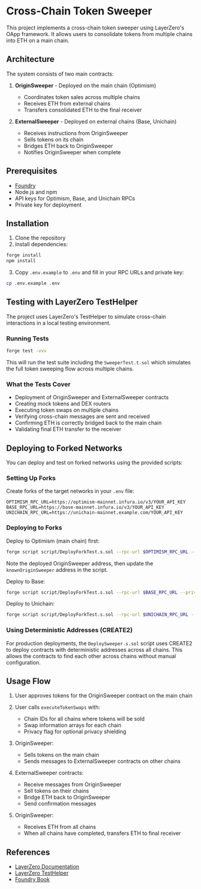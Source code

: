 # Cross-Chain Token Sweeper

This project implements a cross-chain token sweeper using LayerZero's OApp framework. It allows users to consolidate tokens from multiple chains into ETH on a main chain.

## Architecture

The system consists of two main contracts:

1. **OriginSweeper** - Deployed on the main chain (Optimism)
   - Coordinates token sales across multiple chains
   - Receives ETH from external chains
   - Transfers consolidated ETH to the final receiver

2. **ExternalSweeper** - Deployed on external chains (Base, Unichain)
   - Receives instructions from OriginSweeper
   - Sells tokens on its chain
   - Bridges ETH back to OriginSweeper
   - Notifies OriginSweeper when complete

## Prerequisites

- [Foundry](https://book.getfoundry.sh/getting-started/installation)
- Node.js and npm
- API keys for Optimism, Base, and Unichain RPCs
- Private key for deployment

## Installation

1. Clone the repository
2. Install dependencies:

```bash
forge install
npm install
```

3. Copy `.env.example` to `.env` and fill in your RPC URLs and private key:

```bash
cp .env.example .env
```

## Testing with LayerZero TestHelper

The project uses LayerZero's TestHelper to simulate cross-chain interactions in a local testing environment.

### Running Tests

```bash
forge test -vvv
```

This will run the test suite including the `SweeperTest.t.sol` which simulates the full token sweeping flow across multiple chains.

### What the Tests Cover

- Deployment of OriginSweeper and ExternalSweeper contracts
- Creating mock tokens and DEX routers
- Executing token swaps on multiple chains
- Verifying cross-chain messages are sent and received
- Confirming ETH is correctly bridged back to the main chain
- Validating final ETH transfer to the receiver

## Deploying to Forked Networks

You can deploy and test on forked networks using the provided scripts:

### Setting Up Forks

Create forks of the target networks in your `.env` file:

```
OPTIMISM_RPC_URL=https://optimism-mainnet.infura.io/v3/YOUR_API_KEY
BASE_RPC_URL=https://base-mainnet.infura.io/v3/YOUR_API_KEY
UNICHAIN_RPC_URL=https://unichain-mainnet.example.com/YOUR_API_KEY
```

### Deploying to Forks

Deploy to Optimism (main chain) first:

```bash
forge script script/DeployForkTest.s.sol --rpc-url $OPTIMISM_RPC_URL --private-key $PRIVATE_KEY --broadcast
```

Note the deployed OriginSweeper address, then update the `knownOriginSweeper` address in the script.

Deploy to Base:

```bash
forge script script/DeployForkTest.s.sol --rpc-url $BASE_RPC_URL --private-key $PRIVATE_KEY --broadcast
```

Deploy to Unichain:

```bash
forge script script/DeployForkTest.s.sol --rpc-url $UNICHAIN_RPC_URL --private-key $PRIVATE_KEY --broadcast
```

### Using Deterministic Addresses (CREATE2)

For production deployments, the `DeploySweeper.s.sol` script uses CREATE2 to deploy contracts with deterministic addresses across all chains. This allows the contracts to find each other across chains without manual configuration.

## Usage Flow

1. User approves tokens for the OriginSweeper contract on the main chain
2. User calls `executeTokenSwaps` with:
   - Chain IDs for all chains where tokens will be sold
   - Swap information arrays for each chain
   - Privacy flag for optional privacy shielding

3. OriginSweeper:
   - Sells tokens on the main chain
   - Sends messages to ExternalSweeper contracts on other chains

4. ExternalSweeper contracts:
   - Receive messages from OriginSweeper
   - Sell tokens on their chains
   - Bridge ETH back to OriginSweeper
   - Send confirmation messages

5. OriginSweeper:
   - Receives ETH from all chains
   - When all chains have completed, transfers ETH to final receiver

## References

- [LayerZero Documentation](https://docs.layerzero.network/)
- [LayerZero TestHelper](https://docs.layerzero.network/v2/developers/evm/tooling/test-helper)
- [Foundry Book](https://book.getfoundry.sh/) 